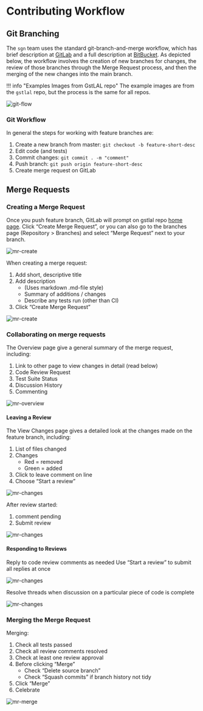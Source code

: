 # Contributing Workflow

## Git Branching

The `sgn` team uses the standard git-branch-and-merge workflow, which has brief description
at [GitLab](https://docs.gitlab.com/ee/gitlab-basics/feature_branch_workflow.html) and a full description
at [BitBucket](https://www.atlassian.com/git/tutorials/comparing-workflows/feature-branch-workflow). As depicted below,
the workflow involves the creation of new branches for changes, the review of those branches through the Merge Request
process, and then the merging of the new changes into the main branch.

!!! info "Examples Images from GstLAL repo"
    The example images are from the `gstlal` repo, but the process is the same for all repos.

![git-flow](_static/img/git-flow.png)

### Git Workflow

In general the steps for working with feature branches are:

1. Create a new branch from master: `git checkout -b feature-short-desc`
1. Edit code (and tests)
1. Commit changes: `git commit . -m "comment"`
1. Push branch: `git push origin feature-short-desc`
1. Create merge request on GitLab

## Merge Requests

### Creating a Merge Request

Once you push feature branch, GitLab will prompt on gstlal repo [home page](). Click “Create Merge Request”, or you can
also go to the branches page (Repository > Branches) and select “Merge Request” next to your branch.

![mr-create](_static/img/mr-create.png)

When creating a merge request:

1. Add short, descriptive title
1. Add description
    - (Uses markdown .md-file style)
    - Summary of additions / changes
    - Describe any tests run (other than CI)
1. Click “Create Merge Request”

![mr-create](_static/img/mr-create-steps.png)

### Collaborating on merge requests

The Overview page give a general summary of the merge request, including:

1. Link to other page to view changes in detail (read below)
1. Code Review Request
1. Test Suite Status
1. Discussion History
1. Commenting

![mr-overview](_static/img/mr-overview.png)

#### Leaving a Review

The View Changes page gives a detailed look at the changes made on the feature branch, including:

1. List of files changed
1. Changes
    - Red = removed
    - Green = added
1. Click to leave comment on line
1. Choose “Start a review”

![mr-changes](_static/img/mr-changes.png)

After review started:

1. comment pending
1. Submit review

![mr-changes](_static/img/mr-change-submit.png)

#### Responding to Reviews

Reply to code review comments as needed Use “Start a review” to submit all replies at once

![mr-changes](_static/img/mr-respond.png)

Resolve threads when discussion on a particular piece of code is complete

![mr-changes](_static/img/mr-resolve.png)

### Merging the Merge Request

Merging:

1. Check all tests passed
1. Check all review comments resolved
1. Check at least one review approval
1. Before clicking “Merge”
    - Check “Delete source branch”
    - Check “Squash commits” if branch history not tidy
1. Click “Merge”
1. Celebrate

![mr-merge](_static/img/mr-merge.png)

